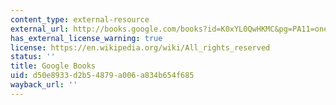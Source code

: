 ```yaml
---
content_type: external-resource
external_url: http://books.google.com/books?id=K0xYL0QwHKMC&pg=PA11=onepage
has_external_license_warning: true
license: https://en.wikipedia.org/wiki/All_rights_reserved
status: ''
title: Google Books
uid: d50e8933-d2b5-4879-a006-a834b654f685
wayback_url: ''
---
```

